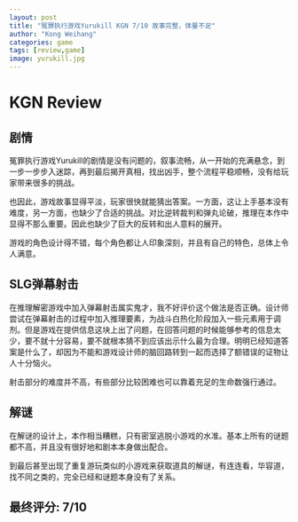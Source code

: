 ```yaml
---
layout: post
title: "冤罪执行游戏Yurukill KGN 7/10 故事完整，体量不足"
author: "Kong Weihang"
categories: game
tags: [review,game]
image: yurukill.jpg
---
```


# KGN Review

## 剧情
冤罪执行游戏Yurukill的剧情是没有问题的，叙事流畅，从一开始的充满悬念，到一步一步步入迷踪，再到最后揭开真相，找出凶手，整个流程平稳顺畅，没有给玩家带来很多的挑战。

也因此，游戏故事显得平淡，玩家很快就能猜出答案。一方面，这让上手基本没有难度，另一方面，也缺少了合适的挑战。对比逆转裁判和弹丸论破，推理在本作中显得不那么重要。因此也缺少了巨大的反转和出人意料的展开。

游戏的角色设计得不错，每个角色都让人印象深刻，并且有自己的特色，总体上令人满意。

## SLG弹幕射击
在推理解密游戏中加入弹幕射击属实鬼才，我不好评价这个做法是否正确。设计师尝试在弹幕射击的过程中加入推理要素，为战斗白热化阶段加入一些元素用于调剂。但是游戏在提供信息这块上出了问题，在回答问题的时候能够参考的信息太少，要不就十分容易，要不就根本猜不到应该出示什么最为合理。明明已经知道答案是什么了，却因为不能和游戏设计师的脑回路转到一起而选择了额错误的证物让人十分恼火。

射击部分的难度并不高，有些部分比较困难也可以靠着充足的生命数强行通过。

## 解谜
在解谜的设计上，本作相当糟糕，只有密室逃脱小游戏的水准。基本上所有的谜题都不高，并且没有很好地和剧本本身做出配合。

到最后甚至出现了重复游玩类似的小游戏来获取道具的解谜，有连连看，华容道，找不同之类的，完全已经和谜题本身没有了关系。

## 最终评分: 7/10